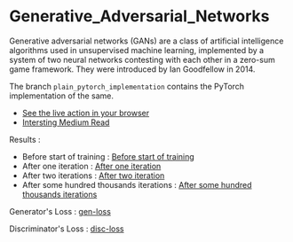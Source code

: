 # Generative_Adversarial_Networks
Generative adversarial networks (GANs) are a class of artificial intelligence algorithms used in unsupervised machine learning, implemented by a system of two neural networks contesting with each other in a zero-sum game framework. They were introduced by Ian Goodfellow in 2014.

The branch `plain_pytorch_implementation` contains the PyTorch implementation of the same.

* [See the live action in your browser](https://cs.stanford.edu/people/karpathy/gan/)
* [Intersting Medium Read](https://medium.com/@devnag/generative-adversarial-networks-gans-in-50-lines-of-code-pytorch-e81b79659e3f)


Results : 
* Before start of training : [Before start of training](./out-pytorch-gan/000.png)
* After one iteration : [After one iteration](./out-pytorch-gan/001.png)
* After two iterations : [After two iteration](./out-pytorch-gan/002.png)
* After some hundred thousands iterations : [After some hundred thousands iterations](./out-pytorch-gan/102.png)


Generator's Loss : [gen-loss](././out-pytorch-gan/disloss.png)

Discriminator's Loss : [disc-loss](././out-pytorch-gan/genloss.png)
